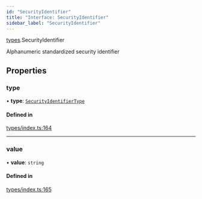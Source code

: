 ```yaml
---
id: "SecurityIdentifier"
title: "Interface: SecurityIdentifier"
sidebar_label: "SecurityIdentifier"
---
```


[types](../../../modules/Types/Types.md).SecurityIdentifier

Alphanumeric standardized security identifier

## Properties

### type

• **type**: [`SecurityIdentifierType`](../../../enums/Types/SecurityIdentifierType/SecurityIdentifierType.md)

#### Defined in

[types/index.ts:164](https://github.com/PolymeshAssociation/polymesh-sdk/blob/372a67e5d/src/types/index.ts#L164)

___

### value

• **value**: `string`

#### Defined in

[types/index.ts:165](https://github.com/PolymeshAssociation/polymesh-sdk/blob/372a67e5d/src/types/index.ts#L165)
